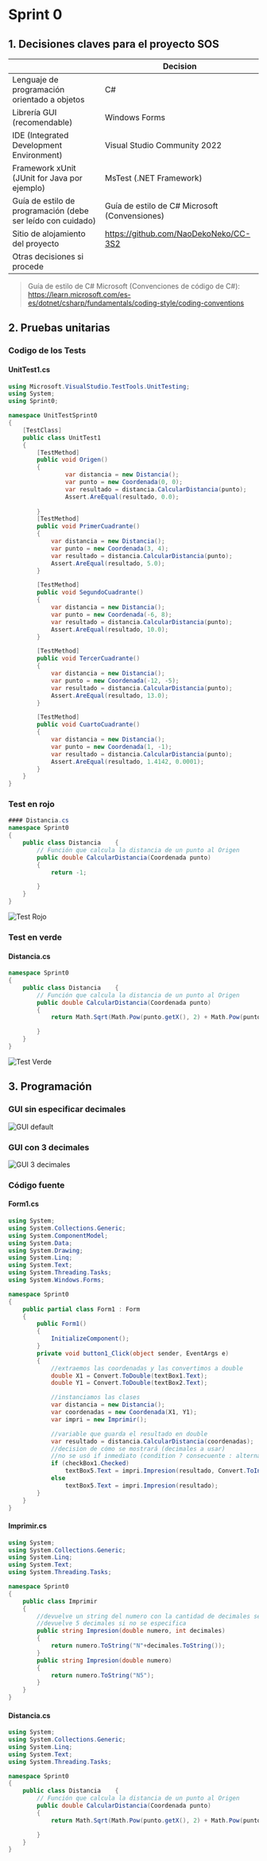 # Sprint 0

## 1. Decisiones claves para el proyecto SOS 
|  | Decision |
| -------- | -------- |
| Lenguaje de programación orientado a objetos | C# |
|Librería GUI  (recomendable) |	Windows Forms |
| IDE (Integrated Development Environment) |	Visual Studio Community 2022 |
| Framework  xUnit (JUnit for Java por ejemplo)	| MsTest (.NET Framework) |
| Guía de estilo de programación (debe ser leído con cuidado) |	Guía de estilo de C# Microsoft (Convensiones) |
| Sitio de alojamiento del proyecto | https://github.com/NaoDekoNeko/CC-3S2 |
| Otras decisiones si procede | |	

> Guía de estilo de C# Microsoft (Convenciones de código de C#): https://learn.microsoft.com/es-es/dotnet/csharp/fundamentals/coding-style/coding-conventions

## 2. Pruebas unitarias
### Codigo de los Tests
#### UnitTest1.cs
```C#
using Microsoft.VisualStudio.TestTools.UnitTesting;
using System;
using Sprint0;

namespace UnitTestSprint0
{
    [TestClass]
    public class UnitTest1
    {
        [TestMethod]
        public void Origen()
        {
                var distancia = new Distancia();
                var punto = new Coordenada(0, 0);
                var resultado = distancia.CalcularDistancia(punto);
                Assert.AreEqual(resultado, 0.0);
            
        }
        [TestMethod]
        public void PrimerCuadrante()
        {
            var distancia = new Distancia();
            var punto = new Coordenada(3, 4);
            var resultado = distancia.CalcularDistancia(punto);
            Assert.AreEqual(resultado, 5.0);
        }

        [TestMethod]
        public void SegundoCuadrante()
        {
            var distancia = new Distancia();
            var punto = new Coordenada(-6, 8);
            var resultado = distancia.CalcularDistancia(punto);
            Assert.AreEqual(resultado, 10.0);
        }

        [TestMethod]
        public void TercerCuadrante()
        {
            var distancia = new Distancia();
            var punto = new Coordenada(-12, -5);
            var resultado = distancia.CalcularDistancia(punto);
            Assert.AreEqual(resultado, 13.0);
        }

        [TestMethod]
        public void CuartoCuadrante()
        {
            var distancia = new Distancia();
            var punto = new Coordenada(1, -1);
            var resultado = distancia.CalcularDistancia(punto);
            Assert.AreEqual(resultado, 1.4142, 0.0001);
        }
    }
}
```
### Test en rojo
```C#
#### Distancia.cs
namespace Sprint0
{
    public class Distancia    {
        // Función que calcula la distancia de un punto al Origen
        public double CalcularDistancia(Coordenada punto)
        {
            return -1;

        }
    }
}
```
![Test Rojo](./Imagenes/TestRojo.png)

### Test en verde
#### Distancia.cs
```C#
namespace Sprint0
{
    public class Distancia    {
        // Función que calcula la distancia de un punto al Origen
        public double CalcularDistancia(Coordenada punto)
        {
            return Math.Sqrt(Math.Pow(punto.getX(), 2) + Math.Pow(punto.getY(), 2));

        }
    }
}
```
![Test Verde](./Imagenes/TestVerde.png)

## 3. Programación
### GUI sin especificar decimales
![GUI default](./Imagenes/GUI_Default.png)
### GUI con 3 decimales
![GUI 3 decimales](./Imagenes/GUI_3_decimales.png)
### Código fuente
#### Form1.cs
```C#
using System;
using System.Collections.Generic;
using System.ComponentModel;
using System.Data;
using System.Drawing;
using System.Linq;
using System.Text;
using System.Threading.Tasks;
using System.Windows.Forms;

namespace Sprint0
{
    public partial class Form1 : Form
    {
        public Form1()
        {
            InitializeComponent();
        }
        private void button1_Click(object sender, EventArgs e)
        {
            //extraemos las coordenadas y las convertimos a double
            double X1 = Convert.ToDouble(textBox1.Text);
            double Y1 = Convert.ToDouble(textBox2.Text);

            //instanciamos las clases  
            var distancia = new Distancia();
            var coordenadas = new Coordenada(X1, Y1);
            var impri = new Imprimir();

            //variable que guarda el resultado en double
            var resultado = distancia.CalcularDistancia(coordenadas);
            //decision de cómo se mostrará (decimales a usar)
            //no se usó if inmediato (condition ? consecuente : alternativa)
            if (checkBox1.Checked)
                textBox5.Text = impri.Impresion(resultado, Convert.ToInt16(numericUpDown1.Value));
            else
                textBox5.Text = impri.Impresion(resultado);
        }
    }
}
```
#### Imprimir.cs
```C#
using System;
using System.Collections.Generic;
using System.Linq;
using System.Text;
using System.Threading.Tasks;

namespace Sprint0
{
    public class Imprimir
    {
        //devuelve un string del numero con la cantidad de decimales seleccionados
        //devuelve 5 decimales si no se especifica
        public string Impresion(double numero, int decimales)
        {
            return numero.ToString("N"+decimales.ToString());
        }
        public string Impresion(double numero)
        {
            return numero.ToString("N5");
        }
    }
}
```

#### Distancia.cs
```C#
using System;
using System.Collections.Generic;
using System.Linq;
using System.Text;
using System.Threading.Tasks;

namespace Sprint0
{
    public class Distancia    {
        // Función que calcula la distancia de un punto al Origen
        public double CalcularDistancia(Coordenada punto)
        {
            return Math.Sqrt(Math.Pow(punto.getX(), 2) + Math.Pow(punto.getY(), 2));

        }
    }
}
```
